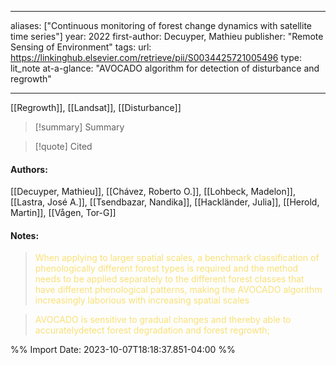   
---
aliases: ["Continuous monitoring of forest change dynamics with satellite time series"] 
year: 2022 
first-author: Decuyper, Mathieu
publisher: "Remote Sensing of Environment" 
tags:
url: https://linkinghub.elsevier.com/retrieve/pii/S0034425721005496 
type: lit_note
at-a-glance: "AVOCADO algorithm for detection of disturbance and regrowth"

--- 
[[Regrowth]], [[Landsat]], [[Disturbance]]

>[!summary] Summary

>[!quote] Cited

  
#### Authors:
[[Decuyper, Mathieu]], [[Chávez, Roberto O.]], [[Lohbeck, Madelon]], [[Lastra, José A.]], [[Tsendbazar, Nandika]], [[Hackländer, Julia]], [[Herold, Martin]], [[Vågen, Tor-G]]
#### Notes:

 > <span style="color: #F9E076">When applying to larger spatial scales, a benchmark classification of phenologically different forest types is required and the method needs to be applied separately to the different forest classes that have different phenological patterns, making the AVOCADO algorithm increasingly laborious with increasing spatial scales</span>

 

 > <span style="color: #F9E076">AVOCADO is sensitive to gradual changes and thereby able to accuratelydetect forest degradation and forest regrowth;</span>



%% Import Date: 2023-10-07T18:18:37.851-04:00 %%
